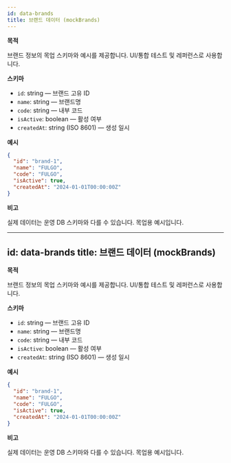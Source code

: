 ```yaml
---
id: data-brands
title: 브랜드 데이터 (mockBrands)
---
```


**목적**

브랜드 정보의 목업 스키마와 예시를 제공합니다. UI/통합 테스트 및 레퍼런스로 사용합니다.

**스키마**

- `id`: string — 브랜드 고유 ID
- `name`: string — 브랜드명
- `code`: string — 내부 코드
- `isActive`: boolean — 활성 여부
- `createdAt`: string (ISO 8601) — 생성 일시

**예시**

```json
{
  "id": "brand-1",
  "name": "FULGO",
  "code": "FULGO",
  "isActive": true,
  "createdAt": "2024-01-01T00:00:00Z"
}
```

**비고**

실제 데이터는 운영 DB 스키마와 다를 수 있습니다. 목업용 예시입니다.

---
id: data-brands
title: 브랜드 데이터 (mockBrands)
---

**목적**

브랜드 정보의 목업 스키마와 예시를 제공합니다. UI/통합 테스트 및 레퍼런스로 사용합니다.

**스키마**

- `id`: string — 브랜드 고유 ID
- `name`: string — 브랜드명
- `code`: string — 내부 코드
- `isActive`: boolean — 활성 여부
- `createdAt`: string (ISO 8601) — 생성 일시

**예시**

```json
{
  "id": "brand-1",
  "name": "FULGO",
  "code": "FULGO",
  "isActive": true,
  "createdAt": "2024-01-01T00:00:00Z"
}
```

**비고**

실제 데이터는 운영 DB 스키마와 다를 수 있습니다. 목업용 예시입니다.
